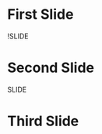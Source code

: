 <!SLIDE>

# First Slide

!SLIDE

# Second Slide

SLIDE

<!SLIDE>

# Third Slide

<!SLIDE>

<!SLIDE>

<!SLIDE>